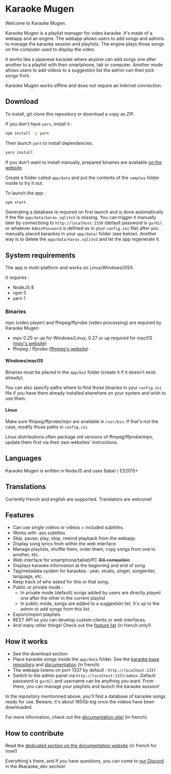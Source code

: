 # Karaoke Mugen

Welcome to Karaoke Mugen.

Karaoke Mugen is a playlist manager for video karaoke. It's made of a webapp and an engine. The webapp allows users to add songs and admins to manage the karaoke session and playlists. The engine plays those songs on the computer used to display the video.

It works like a japanese karaoke where anyone can add songs one after another to a playlist with their smartphone, tab or computer. Another mode allows users to add videos to a suggestion list the admin can then pick songs from.

Karaoke Mugen works offline and does not require an Internet connection.

## Download

To install, git clone this repository or download a copy as ZIP.

If you don't have `yarn`, install it :

```sh
npm install -g yarn
```

Then launch `yarn` to install dependencies.

```sh
yarn install
```

If you don't want to install manually, prepared binaries are available [on the website](http://mugen.karaokes.moe/download.html)

Create a folder called `app/data` and put the contents of the `samples` folder inside to try it out.

To launch the app :

```sh
npm start
```

Generating a database ie required on first launch and is done automatically if the file `app/data/karas.sqlite3` is missing. You can trigger it manually later by connectiong to `http://localhost:1338` (default password is `gurdil` or whatever `AdminPassword` is defined as in your `config.ini` file) after you manually placed karaokes in your `app/data/` folder (see below). Another way is to delete the `app/data/karas.sqlite3` and let the app regenerate it.

## System requirements

The app is multi-platform and works on Linux/Windows/OSX.

It requires :

* NodeJS 8
* npm 5
* yarn 1

### Binaries

mpv (video player) and ffmpeg/ffprobe (video processing) are required by Karaoke Mugen

* mpv 0.25 or up for Windows/Linux, 0.27 or up required for macOS ([mpv's website](http://mpv.io))
* ffmpeg / ffprobe ([ffmpeg's website](http://www.ffmpeg.org))

#### Windows/macOS

Binaries must be placed in the `app/bin` folder (create it if it doesn't exist already).

You can also specify paths where to find those binaries in your `config.ini` file if you have them already installed elsewhere on your system and wish to use them.

#### Linux

Make sure ffmpeg/ffprobe/mpv are available in `/usr/bin`. If that's not the case, modify those paths in `config.ini`

Linux distributions often package old versions of ffmpeg/ffprobe/mpv, update them first via their own websites' instructions.

## Languages

Karaoke Mugen is written in NodeJS and uses Babel / ES2015+

## Translations

Currently french and english are supported. Translators are welcome!

## Features

* Can use single videos or videos + included subtitles.
* Works with .ass subtitles
* Skip, pause, play, stop, rewind playback from the webapp.
* Display song lyrics from within the web interface.
* Manage playlists, shuffle them, order them, copy songs from one to another, etc.
* Web interface for smartphone/tablet/PC ~~IE6 compatible~~
* Displays karaoke information at the beginning and end of song
* Tag/metadata system for karaokes : year, studio, singer, songwriter, language, etc.
* Keep track of who asked for this or that song.
* Public or private mode :
  * In private mode (default) songs added by users are directly played one after the other in the current playlist
  * In public mode, songs are added to a suggestion list. It's up to the admin to add songs from this list.
* Export/import playlists
* REST API so you can develop custom clients or web interfaces.
* And many other things! Check out the [feature list](http://mugen.karaokes.moe/features.html) (in french only!)

## How it works

* See the download section
* Place karaoke songs inside the `app/data` folder. See the [karaoke base repository](https://lab.shelter.moe/karaokemugen/karaokebase) and [documentation](http://mugen.karaokes.moe/docs/user-guide/manage/) (in french)
* The webapp listens on port 1337 by default : `http://localhost:1337`
* Switch to the admin panel via `http://localhost:1337/admin`. Default password is  `gurdil` and username can be anything you want. From there, you can manage your playlists and launch the karaoke session!

In the repository mentionned above, you'll find a database of karaoke songs ready for use. Beware, it's about 160Gb big once the videos have been downloaded.

For more information, check out the [documentation site!](http://mugen.karaokes.moe/docs/) (in french)

## How to contribute

Read the [dedicated section on the documentation website](http://mugen.karaokes.moe/docs/dev-guide/code/) (in french for now!)

Everything's there, and if you have questions, you can come to [our Discord](https://discord.gg/a8dMYek) in the #karaoke_dev section!
